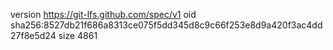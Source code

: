 version https://git-lfs.github.com/spec/v1
oid sha256:8527db21f686a8313ce075f5dd345d8c9c66f253e8d9a420f3ac4dd27f8e5d24
size 4861
